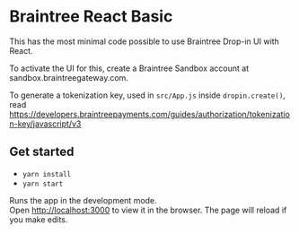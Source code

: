 # Braintree React Basic
This has the most minimal code possible to use Braintree Drop-in UI with React. 

To activate the UI for this, create a Braintree Sandbox account at sandbox.braintreegateway.com.

To generate a tokenization key, used in `src/App.js` inside `dropin.create()`, read https://developers.braintreepayments.com/guides/authorization/tokenization-key/javascript/v3

## Get started
- `yarn install`
- `yarn start`

Runs the app in the development mode.<br>
Open [http://localhost:3000](http://localhost:3000) to view it in the browser.
The page will reload if you make edits.<br>